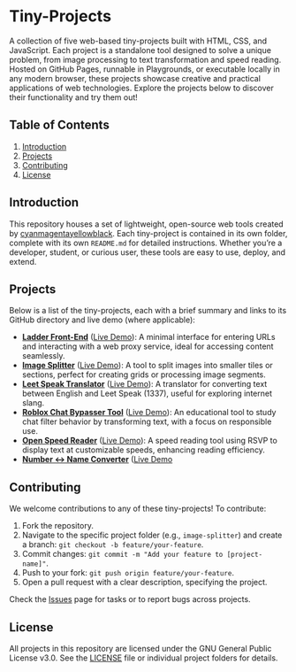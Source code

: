 
# Tiny-Projects

A collection of five web-based tiny-projects built with HTML, CSS, and JavaScript. Each project is a standalone tool designed to solve a unique problem, from image processing to text transformation and speed reading. Hosted on GitHub Pages, runnable in Playgrounds, or executable locally in any modern browser, these projects showcase creative and practical applications of web technologies. Explore the projects below to discover their functionality and try them out!

## Table of Contents
1. [Introduction](#introduction)
2. [Projects](#projects)
3. [Contributing](#contributing)
4. [License](#license)

## Introduction

This repository houses a set of lightweight, open-source web tools created by [cyanmagentayellowblack](https://github.com/cyanmagentayellowblack). Each tiny-project is contained in its own folder, complete with its own `README.md` for detailed instructions. Whether you’re a developer, student, or curious user, these tools are easy to use, deploy, and extend.

## Projects

Below is a list of the tiny-projects, each with a brief summary and links to its GitHub directory and live demo (where applicable):

- **[Ladder Front-End](https://github.com/cyanmagentayellowblack/cyanmagentayellowblack.github.io/tree/main/ladder-frontend)** ([Live Demo](https://cyanmagentayellowblack.github.io/ladder-frontend)): A minimal interface for entering URLs and interacting with a web proxy service, ideal for accessing content seamlessly.
- **[Image Splitter](https://github.com/cyanmagentayellowblack/cyanmagentayellowblack.github.io/tree/main/image-splitter)** ([Live Demo](https://cyanmagentayellowblack.github.io/image-splitter)): A tool to split images into smaller tiles or sections, perfect for creating grids or processing image segments.
- **[Leet Speak Translator](https://github.com/cyanmagentayellowblack/cyanmagentayellowblack.github.io/tree/main/leet-speak-translator)** ([Live Demo](https://cyanmagentayellowblack.github.io/leet-speak-translator)): A translator for converting text between English and Leet Speak (1337), useful for exploring internet slang.
- **[Roblox Chat Bypasser Tool](https://github.com/cyanmagentayellowblack/cyanmagentayellowblack.github.io/tree/main/roblox-chat-bypasser-tool)** ([Live Demo](https://cyanmagentayellowblack.github.io/roblox-chat-bypasser-tool)): An educational tool to study chat filter behavior by transforming text, with a focus on responsible use.
- **[Open Speed Reader](https://github.com/cyanmagentayellowblack/cyanmagentayellowblack.github.io/tree/main/speed-reader)** ([Live Demo](https://cyanmagentayellowblack.github.io/speed-reader)): A speed reading tool using RSVP to display text at customizable speeds, enhancing reading efficiency.
- **[Number ↔ Name Converter](https://github.com/cyanmagentayellowblack/cyanmagentayellowblack.github.io/tree/main/number-name-converter)** ([Live Demo]([https://cyanmagentayellowblack.github.io/speed-reader](https://cyanmagentayellowblack.github.io/number-name-converter))

## Contributing

We welcome contributions to any of these tiny-projects! To contribute:
1. Fork the repository.
2. Navigate to the specific project folder (e.g., `image-splitter`) and create a branch: `git checkout -b feature/your-feature`.
3. Commit changes: `git commit -m "Add your feature to [project-name]"`.
4. Push to your fork: `git push origin feature/your-feature`.
5. Open a pull request with a clear description, specifying the project.

Check the [Issues](https://github.com/cyanmagentayellowblack/cyanmagentayellowblack.github.io/issues) page for tasks or to report bugs across projects.

## License

All projects in this repository are licensed under the GNU General Public License v3.0. See the [LICENSE](https://www.gnu.org/licenses/gpl-3.0.txt) file or individual project folders for details.
